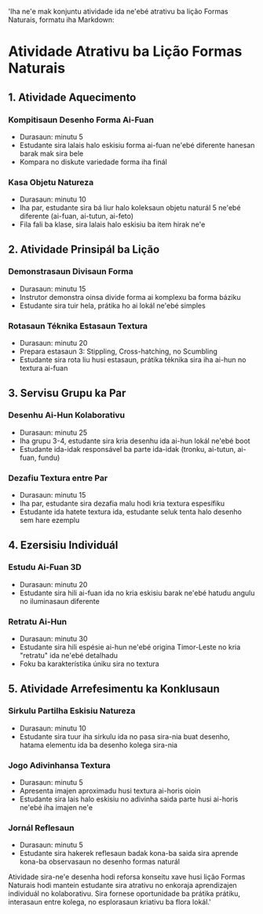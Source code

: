 'Iha ne'e mak konjuntu atividade ida ne'ebé atrativu ba lição Formas Naturais, formatu iha Markdown:

# Atividade Atrativu ba Lição Formas Naturais

## 1. Atividade Aquecimento

### Kompitisaun Desenho Forma Ai-Fuan
- Durasaun: minutu 5
- Estudante sira lalais halo eskisiu forma ai-fuan ne'ebé diferente hanesan barak mak sira bele
- Kompara no diskute variedade forma iha finál 

### Kasa Objetu Natureza
- Durasaun: minutu 10
- Iha par, estudante sira bá liur halo koleksaun objetu naturál 5 ne'ebé diferente (ai-fuan, ai-tutun, ai-feto)
- Fila fali ba klase, sira lalais halo eskisiu ba item hirak ne'e

## 2. Atividade Prinsipál ba Lição

### Demonstrasaun Divisaun Forma
- Durasaun: minutu 15
- Instrutor demonstra oinsa divide forma ai komplexu ba forma báziku
- Estudante sira tuir hela, prátika ho ai lokál ne'ebé simples

### Rotasaun Téknika Estasaun Textura 
- Durasaun: minutu 20
- Prepara estasaun 3: Stippling, Cross-hatching, no Scumbling
- Estudante sira rota liu husi estasaun, prátika téknika sira iha ai-hun no textura ai-fuan

## 3. Servisu Grupu ka Par

### Desenhu Ai-Hun Kolaborativu
- Durasaun: minutu 25
- Iha grupu 3-4, estudante sira kria desenhu ida ai-hun lokál ne'ebé boot
- Estudante ida-idak responsável ba parte ida-idak (tronku, ai-tutun, ai-fuan, fundu)

### Dezafiu Textura entre Par 
- Durasaun: minutu 15
- Iha par, estudante sira dezafia malu hodi kria textura espesífiku
- Estudante ida hatete textura ida, estudante seluk tenta halo desenho sem hare ezemplu

## 4. Ezersisiu Individuál

### Estudu Ai-Fuan 3D
- Durasaun: minutu 20
- Estudante sira hili ai-fuan ida no kria eskisiu barak ne'ebé hatudu angulu no iluminasaun diferente

### Retratu Ai-Hun
- Durasaun: minutu 30
- Estudante sira hili espésie ai-hun ne'ebé origina Timor-Leste no kria "retratu" ida ne'ebé detalhadu 
- Foku ba karakterístika úniku sira no textura 

## 5. Atividade Arrefesimentu ka Konklusaun

### Sirkulu Partilha Eskisiu Natureza
- Durasaun: minutu 10
- Estudante sira tuur iha sirkulu ida no pasa sira-nia buat desenho, hatama elementu ida ba desenho kolega sira-nia

### Jogo Adivinhansa Textura
- Durasaun: minutu 5
- Apresenta imajen aproximadu husi textura ai-horis oioin
- Estudante sira lais halo eskisiu no adivinha saida parte husi ai-horis ne'ebé iha imajen ne'e

### Jornál Reflesaun
- Durasaun: minutu 5
- Estudante sira hakerek reflesaun badak kona-ba saida sira aprende kona-ba observasaun no desenho formas naturál 

Atividade sira-ne'e desenha hodi reforsa konseitu xave husi lição Formas Naturais hodi mantein estudante sira atrativu no enkoraja aprendizajen individuál no kolaborativu. Sira fornese oportunidade ba prátika prátiku, interasaun entre kolega, no esplorasaun kriativu ba flora lokál.'